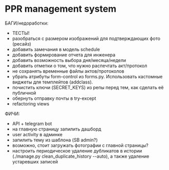 # PPR management system

БАГИ/недоработки:
- ТЕСТЫ!
- разобраться с размером изображений для подтверждающих фото (ресайз)
- добавить замечания в модель schedule
- добавить формирование отчета для инженера
- добавить возможность выбора дня/месяца/недели
- добавить отметки о том, что нужно распечтать акт/протокол
- не сохранять временные файлы актов/протоколов
- убрать атрибуты form-control из forms.py. Использовать кастомные виджеты для темплейтов (addclass).
- почистить ключи (SECRET_KEYS) из репы перед тем, как сделать её публичной
- обернуть отправку почты в try-except
- refactoring views

ФИЧИ:
- API + telegram bot
- на главную страницу запилить дашборд
- user activity в админке
- запилить тему из шаблона (SB admin?)
- возможно, стоит загружать фотографии с главной страницы?
- настроить периодическое удаление дубликатов в истории (./manage.py clean_duplicate_history --auto), а также удаление устаревших записей